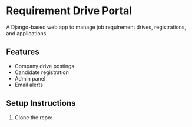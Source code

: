 # Requirement Drive Portal

A Django-based web app to manage job requirement drives, registrations, and applications.

## Features

- Company drive postings
- Candidate registration
- Admin panel
- Email alerts

## Setup Instructions

1. Clone the repo:
